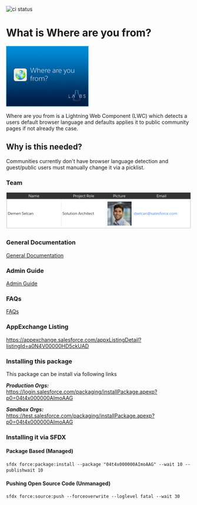 ![ci status](https://github.com/CoreSEs/salesforce-where-are-you-from/actions/workflows/ci.yml/badge.svg?branch=master)

# What is Where are you from?

![AppExchange Logo](./img/App_Logo.png "AppExchange Logo")

Where are you from is a Lightning Web Component (LWC) which detects a users default browser language and defaults applies it to public community pages if not already the case.

## Why is this needed?

Communities currently don't have browser language detection and guest/public users must manually change it via a picklist.

### Team

![Where are you from? Team](./img/Team.png "Team")

### General Documentation

[General Documentation](https://salesforce.quip.com/TLqYAFDEYx1W "General Documentation")

### Admin Guide

[Admin Guide](https://salesforce.quip.com/VtRDAIrL5dY0 "Admin Guide")

### FAQs

[FAQs](https://salesforce.quip.com/bPCLARuaUiWg#HdNAAActMCk "FAQs")

### AppExchange Listing

https://appexchange.salesforce.com/appxListingDetail?listingId=a0N4V00000HD5ckUAD

### Installing this package

This package can be install via following links

**_Production Orgs:_** https://login.salesforce.com/packaging/installPackage.apexp?p0=04t4x000000AImoAAG

**_Sandbox Orgs:_** https://test.salesforce.com/packaging/installPackage.apexp?p0=04t4x000000AImoAAG

### Installing it via SFDX

#### Package Based (Managed)

```shell
sfdx force:package:install --package "04t4x000000AImoAAG" --wait 10 --publishwait 10
```

#### Pushing Open Source Code (Unmanaged)

```shell
sfdx force:source:push --forceoverwrite --loglevel fatal --wait 30
```
